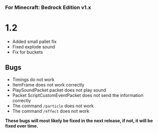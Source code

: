 ### For Minecraft: Bedrock Edition v1.x

# 1.2
* Added small pallet fix
* Fixed explode sound
* Fix for buckets

## Bugs
* Timings do not work
* ItemFrame does not work correctly
* PlaySoundPacket packet does not play sound
* Packet ScriptCustomEventPacket does not send the information correctly
* The command `/particle` does not work
* The command `/effect` does not work

**These bugs will most likely be fixed in the next release, if not, it will be fixed over time.**
